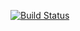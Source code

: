 [![Build Status](https://travis-ci.org/roine/Dict.js.svg?branch=master)](https://travis-ci.org/roine/Dict.js)